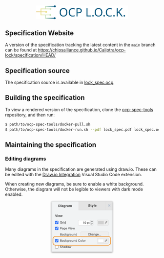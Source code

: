 <p align="center">
  <img src="./images/LOCK_logo_color.svg" alt="OCP L.O.C.K. logo" style="width: 300px" />
</p>

## Specification Website

A version of the specification tracking the latest content in the `main` branch can be found at https://chipsalliance.github.io/Caliptra/ocp-lock/specification/HEAD/

## Specification source

The specification source is available in [lock_spec.ocp](./lock_spec.ocp).

## Building the specification

To view a rendered version of the specification, clone the [ocp-spec-tools](https://github.com/opencomputeproject/ocp-spec-tools) repository, and then run:

```sh
$ path/to/ocp-spec-tools/docker-pull.sh
$ path/to/ocp-spec-tools/docker-run.sh --pdf lock_spec.pdf lock_spec.ocp
```

## Maintaining the specification

### Editing diagrams

Many diagrams in the specification are generated using draw.io. These can be edited with the [Draw.io Integration](https://marketplace.visualstudio.com/items?itemName=hediet.vscode-drawio) Visual Studio Code extension.

When creating new diagrams, be sure to enable a white background. Otherwise, the diagram will not be legible to viewers with dark mode enabled.

<p align="center">
  <img src="./images/drawio_background.png" alt="draw.io background color" width="200px" style="box-shadow: 0px 2px 5px gray;" />
</p>
